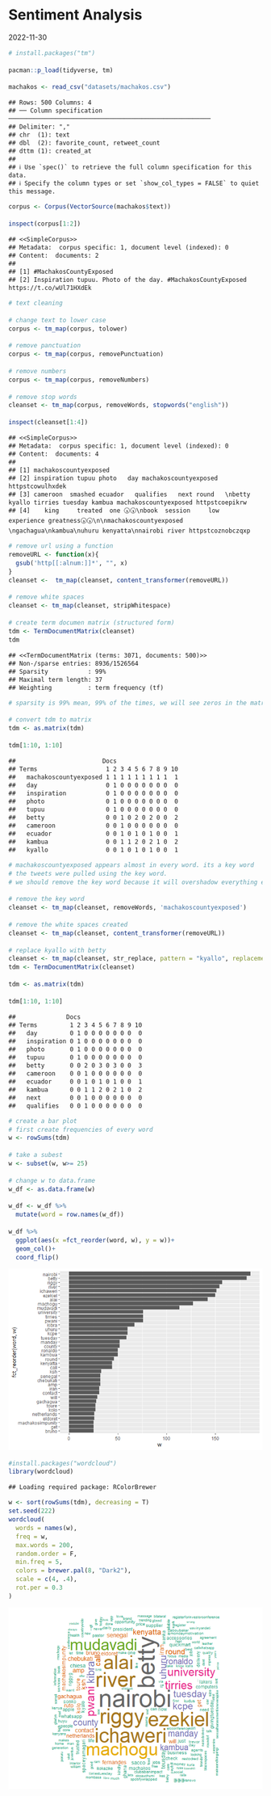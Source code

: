 Sentiment Analysis
================
2022-11-30

``` r
# install.packages("tm")

pacman::p_load(tidyverse, tm)

machakos <- read_csv("datasets/machakos.csv")
```

    ## Rows: 500 Columns: 4
    ## ── Column specification ────────────────────────────────────────────────────────
    ## Delimiter: ","
    ## chr  (1): text
    ## dbl  (2): favorite_count, retweet_count
    ## dttm (1): created_at
    ## 
    ## ℹ Use `spec()` to retrieve the full column specification for this data.
    ## ℹ Specify the column types or set `show_col_types = FALSE` to quiet this message.

``` r
corpus <- Corpus(VectorSource(machakos$text))

inspect(corpus[1:2])
```

    ## <<SimpleCorpus>>
    ## Metadata:  corpus specific: 1, document level (indexed): 0
    ## Content:  documents: 2
    ## 
    ## [1] #MachakosCountyExposed                                                             
    ## [2] Inspiration tupuu. Photo of the day. #MachakosCountyExposed https://t.co/wUl71HXdEk

``` r
# text cleaning

# change text to lower case
corpus <- tm_map(corpus, tolower)

# remove panctuation
corpus <- tm_map(corpus, removePunctuation)

# remove numbers
corpus <- tm_map(corpus, removeNumbers)

# remove stop words
cleanset <- tm_map(corpus, removeWords, stopwords("english"))

inspect(cleanset[1:4])
```

    ## <<SimpleCorpus>>
    ## Metadata:  corpus specific: 1, document level (indexed): 0
    ## Content:  documents: 4
    ## 
    ## [1] machakoscountyexposed                                                                                                                                                        
    ## [2] inspiration tupuu photo   day machakoscountyexposed httpstcowulhxdek                                                                                                         
    ## [3] cameroon  smashed ecuador   qualifies   next round   \nbetty kyallo tirries tuesday kambua machakoscountyexposed httpstcoepikrw                                              
    ## [4]    king     treated  one 🕠🕠\nbook  session     low    experience greatness🕠🕠\n\nmachakoscountyexposed \ngachagua\nkambua\nuhuru kenyatta\nnairobi river httpstcoznobczqxp

``` r
# remove url using a function
removeURL <- function(x){
  gsub('http[[:alnum:]]*', "", x)
}
cleanset <-  tm_map(cleanset, content_transformer(removeURL))

# remove white spaces
cleanset <- tm_map(cleanset, stripWhitespace)

# create term documen matrix (structured form)
tdm <- TermDocumentMatrix(cleanset)
tdm 
```

    ## <<TermDocumentMatrix (terms: 3071, documents: 500)>>
    ## Non-/sparse entries: 8936/1526564
    ## Sparsity           : 99%
    ## Maximal term length: 37
    ## Weighting          : term frequency (tf)

``` r
# sparsity is 99% mean, 99% of the times, we will see zeros in the matrix

# convert tdm to matrix
tdm <- as.matrix(tdm)

tdm[1:10, 1:10]
```

    ##                        Docs
    ## Terms                   1 2 3 4 5 6 7 8 9 10
    ##   machakoscountyexposed 1 1 1 1 1 1 1 1 1  1
    ##   day                   0 1 0 0 0 0 0 0 0  0
    ##   inspiration           0 1 0 0 0 0 0 0 0  0
    ##   photo                 0 1 0 0 0 0 0 0 0  0
    ##   tupuu                 0 1 0 0 0 0 0 0 0  0
    ##   betty                 0 0 1 0 2 0 2 0 0  2
    ##   cameroon              0 0 1 0 0 0 0 0 0  0
    ##   ecuador               0 0 1 0 1 0 1 0 0  1
    ##   kambua                0 0 1 1 2 0 2 1 0  2
    ##   kyallo                0 0 1 0 1 0 1 0 0  1

``` r
# machakoscountyexposed appears almost in every word. its a key word
# the tweets were pulled using the key word.
# we should remove the key word because it will overshadow everything else

# remove the key word
cleanset <- tm_map(cleanset, removeWords, 'machakoscountyexposed')

# remove the white spaces created
cleanset <- tm_map(cleanset, content_transformer(removeURL))

# replace kyallo with betty
cleanset <- tm_map(cleanset, str_replace, pattern = "kyallo", replacement = "betty")
tdm <- TermDocumentMatrix(cleanset)

tdm <- as.matrix(tdm)

tdm[1:10, 1:10]
```

    ##              Docs
    ## Terms         1 2 3 4 5 6 7 8 9 10
    ##   day         0 1 0 0 0 0 0 0 0  0
    ##   inspiration 0 1 0 0 0 0 0 0 0  0
    ##   photo       0 1 0 0 0 0 0 0 0  0
    ##   tupuu       0 1 0 0 0 0 0 0 0  0
    ##   betty       0 0 2 0 3 0 3 0 0  3
    ##   cameroon    0 0 1 0 0 0 0 0 0  0
    ##   ecuador     0 0 1 0 1 0 1 0 0  1
    ##   kambua      0 0 1 1 2 0 2 1 0  2
    ##   next        0 0 1 0 0 0 0 0 0  0
    ##   qualifies   0 0 1 0 0 0 0 0 0  0

``` r
# create a bar plot
# first create frequencies of every word
w <- rowSums(tdm)

# take a subest
w <- subset(w, w>= 25)

# change w to data.frame
w_df <- as.data.frame(w)

w_df <- w_df %>% 
  mutate(word = row.names(w_df))

w_df %>% 
  ggplot(aes(x =fct_reorder(word, w), y = w))+
  geom_col()+
  coord_flip()
```

![](sentiment-A_files/figure-gfm/unnamed-chunk-1-1.png)<!-- -->

``` r
#install.packages("wordcloud")
library(wordcloud)
```

    ## Loading required package: RColorBrewer

``` r
w <- sort(rowSums(tdm), decreasing = T)
set.seed(222)
wordcloud(
  words = names(w), 
  freq = w, 
  max.words = 200, 
  random.order = F, 
  min.freq = 5,
  colors = brewer.pal(8, "Dark2"), 
  scale = c(4, .4),
  rot.per = 0.3
)
```

![](sentiment-A_files/figure-gfm/unnamed-chunk-1-2.png)<!-- -->
